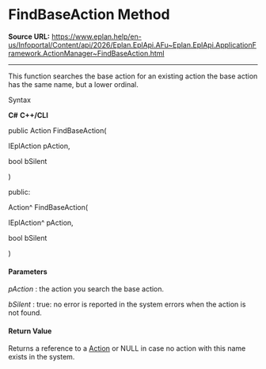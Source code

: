 # FindBaseAction Method

**Source URL:** https://www.eplan.help/en-us/Infoportal/Content/api/2026/Eplan.EplApi.AFu~Eplan.EplApi.ApplicationFramework.ActionManager~FindBaseAction.html

---

This function searches the base action for an existing action the base action has the same name, but a lower ordinal.

Syntax

**C#**
**C++/CLI**


public Action FindBaseAction( 

   IEplAction pAction,

   bool bSilent

)

public:

Action^ FindBaseAction( 

   IEplAction^ pAction,

   bool bSilent

)


#### Parameters

*pAction*
:   the action you search the base action.

*bSilent*
:   true: no error is reported in the system errors when the action is not found.

#### Return Value

Returns a reference to a [Action](Eplan.EplApi.AFu~Eplan.EplApi.ApplicationFramework.Action.html) or NULL in case no action with this name exists in the system.
